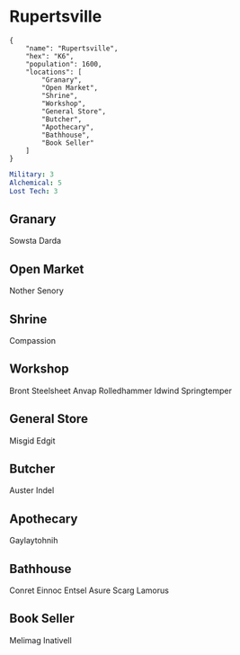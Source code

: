# Rupertsville

```
{
    "name": "Rupertsville",
    "hex": "K6",
    "population": 1600,
    "locations": [
        "Granary",
        "Open Market",
        "Shrine",
        "Workshop",
        "General Store",
        "Butcher",
        "Apothecary",
        "Bathhouse",
        "Book Seller"
    ]
}
```
```yml
Military: 3
Alchemical: 5
Lost Tech: 3
```

## Granary
Sowsta Darda

## Open Market
Nother Senory

## Shrine
Compassion

## Workshop
Bront Steelsheet
Anvap Rolledhammer
Idwind Springtemper

## General Store
Misgid Edgit

## Butcher
Auster Indel

## Apothecary
Gaylaytohnih

## Bathhouse
Conret Einnoc
Entsel Asure
Scarg Lamorus

## Book Seller
Melimag Inativell
